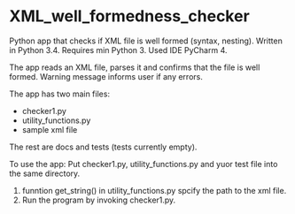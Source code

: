 # XML_well_formedness_checker
Python app that checks if XML file is well formed (syntax, nesting).
Written in Python 3.4. Requires min Python 3.
Used IDE PyCharm 4.

The app reads an XML file, parses it and confirms that the file is well formed.
Warning message informs user if any errors.

The app has two main files:
- checker1.py
- utility_functions.py
- sample xml file

The rest are docs and tests (tests currently empty).

To use the app:
Put checker1.py, utility_functions.py and yuor test file into the same directory.
1. funntion get_string() in utility_functions.py spcify the path to the xml file.
2. Run the program by invoking checker1.py.
